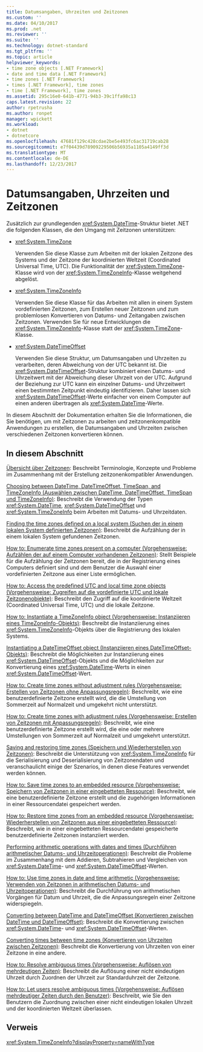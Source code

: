 ```yaml
---
title: Datumsangaben, Uhrzeiten und Zeitzonen
ms.custom: ''
ms.date: 04/10/2017
ms.prod: .net
ms.reviewer: ''
ms.suite: ''
ms.technology: dotnet-standard
ms.tgt_pltfrm: ''
ms.topic: article
helpviewer_keywords:
- time zone objects [.NET Framework]
- date and time data [.NET Framework]
- time zones [.NET Framework]
- times [.NET Framework], time zones
- time [.NET Framework], time zones
ms.assetid: 295c16e0-641b-4771-94b3-39c1ffa98c13
caps.latest.revision: 22
author: rpetrusha
ms.author: ronpet
manager: wpickett
ms.workload:
- dotnet
- dotnetcore
ms.openlocfilehash: 47681f129c428cdae2be5e493fc6ac31719cab28
ms.sourcegitcommit: e7f04439d78909229506b56935a1105a4149ff3d
ms.translationtype: MT
ms.contentlocale: de-DE
ms.lasthandoff: 12/23/2017
---
```

# <a name="dates-times-and-time-zones"></a>Datumsangaben, Uhrzeiten und Zeitzonen

Zusätzlich zur grundlegenden <xref:System.DateTime>-Struktur bietet .NET die folgenden Klassen, die den Umgang mit Zeitzonen unterstützen:

* <xref:System.TimeZone>

  Verwenden Sie diese Klasse zum Arbeiten mit der lokalen Zeitzone des Systems und der Zeitzone der koordinierten Weltzeit (Coordinated Universal Time, UTC). Die Funktionalität der <xref:System.TimeZone>-Klasse wird von der <xref:System.TimeZoneInfo>-Klasse weitgehend abgelöst.

* <xref:System.TimeZoneInfo>

  Verwenden Sie diese Klasse für das Arbeiten mit allen in einem System vordefinierten Zeitzonen, zum Erstellen neuer Zeitzonen und zum problemlosen Konvertieren von Datums- und Zeitangaben zwischen Zeitzonen. Verwenden Sie für neue Entwicklungen die <xref:System.TimeZoneInfo>-Klasse statt der <xref:System.TimeZone>-Klasse.

* <xref:System.DateTimeOffset>

  Verwenden Sie diese Struktur, um Datumsangaben und Uhrzeiten zu verarbeiten, deren Abweichung von der UTC bekannt ist. Die <xref:System.DateTimeOffset>-Struktur kombiniert einen Datums- und Uhrzeitwert mit der Abweichung dieser Uhrzeit von der UTC. Aufgrund der Beziehung zur UTC kann ein einzelner Datums- und Uhrzeitwert einen bestimmten Zeitpunkt eindeutig identifizieren. Daher lassen sich <xref:System.DateTimeOffset>-Werte einfacher von einem Computer auf einen anderen übertragen als <xref:System.DateTime>-Werte.

In diesem Abschnitt der Dokumentation erhalten Sie die Informationen, die Sie benötigen, um mit Zeitzonen zu arbeiten und zeitzonenkompatible Anwendungen zu erstellen, die Datumsangaben und Uhrzeiten zwischen verschiedenen Zeitzonen konvertieren können.

## <a name="in-this-section"></a>In diesem Abschnitt

[Übersicht über Zeitzonen](../../../docs/standard/datetime/time-zone-overview.md): Beschreibt Terminologie, Konzepte und Probleme im Zusammenhang mit der Erstellung zeitzonenkompatibler Anwendungen.

[Choosing between DateTime, DateTimeOffset, TimeSpan, and TimeZoneInfo (Auswählen zwischen DateTime, DateTimeOffset, TimeSpan und TimeZoneInfo)](../../../docs/standard/datetime/choosing-between-datetime.md): Beschreibt die Verwendung der Typen <xref:System.DateTime>, <xref:System.DateTimeOffset> und <xref:System.TimeZoneInfo> beim Arbeiten mit Datums- und Uhrzeitdaten.

[Finding the time zones defined on a local system (Suchen der in einem lokalen System definierten Zeitzonen)](../../../docs/standard/datetime/finding-the-time-zones-on-local-system.md): Beschreibt die Aufzählung der in einem lokalen System gefundenen Zeitzonen.

[How to: Enumerate time zones present on a computer (Vorgehensweise: Aufzählen der auf einem Computer vorhandenen Zeitzonen)](../../../docs/standard/datetime/enumerate-time-zones.md): Stellt Beispiele für die Aufzählung der Zeitzonen bereit, die in der Registrierung eines Computers definiert sind und dem Benutzer die Auswahl einer vordefinierten Zeitzone aus einer Liste ermöglichen.

[How to: Access the predefined UTC and local time zone objects (Vorgehensweise: Zugreifen auf die vordefinierte UTC und lokale Zeitzonenobjekte)](../../../docs/standard/datetime/access-utc-and-local.md): Beschreibt den Zugriff auf die koordinierte Weltzeit (Coordinated Universal Time, UTC) und die lokale Zeitzone.

[How to: Instantiate a TimeZoneInfo object (Vorgehensweise: Instanziieren eines TimeZoneInfo-Objekts)](../../../docs/standard/datetime/instantiate-time-zone-info.md): Beschreibt die Instanziierung eines <xref:System.TimeZoneInfo>-Objekts über die Registrierung des lokalen Systems.

[Instantiating a DateTimeOffset object (Instanziieren eines DateTimeOffset-Objekts)](../../../docs/standard/datetime/instantiating-a-datetimeoffset-object.md): Beschreibt die Möglichkeiten zur Instanziierung eines <xref:System.DateTimeOffset>-Objekts und die Möglichkeiten zur Konvertierung eines <xref:System.DateTime>-Werts in einen <xref:System.DateTimeOffset>-Wert.

[How to: Create time zones without adjustment rules (Vorgehensweise: Erstellen von Zeitzonen ohne Anpassungsregeln)](../../../docs/standard/datetime/create-time-zones-without-adjustment-rules.md): Beschreibt, wie eine benutzerdefinierte Zeitzone erstellt wird, die die Umstellung von Sommerzeit auf Normalzeit und umgekehrt nicht unterstützt.

[How to: Create time zones with adjustment rules (Vorgehensweise: Erstellen von Zeitzonen mit Anpassungsregeln)](../../../docs/standard/datetime/create-time-zones-with-adjustment-rules.md): Beschreibt, wie eine benutzerdefinierte Zeitzone erstellt wird, die eine oder mehrere Umstellungen von Sommerzeit auf Normalzeit und umgekehrt unterstützt.

[Saving and restoring time zones (Speichern und Wiederherstellen von Zeitzonen)](../../../docs/standard/datetime/saving-and-restoring-time-zones.md): Beschreibt die Unterstützung von <xref:System.TimeZoneInfo> für die Serialisierung und Deserialisierung von Zeitzonendaten und veranschaulicht einige der Szenarios, in denen diese Features verwendet werden können.

[How to: Save time zones to an embedded resource (Vorgehensweise: Speichern von Zeitzonen in einer eingebetteten Ressource)](../../../docs/standard/datetime/save-time-zones-to-an-embedded-resource.md): Beschreibt, wie eine benutzerdefinierte Zeitzone erstellt und die zugehörigen Informationen in einer Ressourcendatei gespeichert werden.

[How to: Restore time zones from an embedded resource (Vorgehensweise: Wiederherstellen von Zeitzonen aus einer eingebetteten Ressource)](../../../docs/standard/datetime/restore-time-zones-from-an-embedded-resource.md): Beschreibt, wie in einer eingebetteten Ressourcendatei gespeicherte benutzerdefinierte Zeitzonen instanziiert werden.

[Performing arithmetic operations with dates and times (Durchführen arithmetischer Datums- und Uhrzeitoperationen)](../../../docs/standard/datetime/performing-arithmetic-operations.md): Beschreibt die Probleme im Zusammenhang mit dem Addieren, Subtrahieren und Vergleichen von <xref:System.DateTime>- und <xref:System.DateTimeOffset>-Werten.

[How to: Use time zones in date and time arithmetic (Vorgehensweise: Verwenden von Zeitzonen in arithmetischen Datums- und Uhrzeitoperationen)](../../../docs/standard/datetime/use-time-zones-in-arithmetic.md): Beschreibt die Durchführung von arithmetischen Vorgängen für Datum und Uhrzeit, die die Anpassungsregeln einer Zeitzone widerspiegeln.

[Converting between DateTime and DateTimeOffset (Konvertieren zwischen DateTime und DateTimeOffset)](../../../docs/standard/datetime/converting-between-datetime-and-offset.md): Beschreibt die Konvertierung zwischen <xref:System.DateTime>- und <xref:System.DateTimeOffset>-Werten.

[Converting times between time zones (Konvertieren von Uhrzeiten zwischen Zeitzonen)](../../../docs/standard/datetime/converting-between-time-zones.md): Beschreibt die Konvertierung von Uhrzeiten von einer Zeitzone in eine andere.

[How to: Resolve ambiguous times (Vorgehensweise: Auflösen von mehrdeutigen Zeiten)](../../../docs/standard/datetime/resolve-ambiguous-times.md): Beschreibt die Auflösung einer nicht eindeutigen Uhrzeit durch Zuordnen der Uhrzeit zur Standarduhrzeit der Zeitzone.

[How to: Let users resolve ambiguous times (Vorgehensweise: Auflösen mehrdeutiger Zeiten durch den Benutzer)](../../../docs/standard/datetime/let-users-resolve-ambiguous-times.md): Beschreibt, wie Sie den Benutzern die Zuordnung zwischen einer nicht eindeutigen lokalen Uhrzeit und der koordinierten Weltzeit überlassen.

## <a name="reference"></a>Verweis

<xref:System.TimeZoneInfo?displayProperty=nameWithType>

